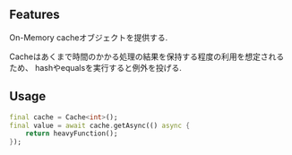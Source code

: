 ## Features

On-Memory cacheオブジェクトを提供する.

Cacheはあくまで時間のかかる処理の結果を保持する程度の利用を想定されるため、
hashやequalsを実行すると例外を投げる.

## Usage

```dart
final cache = Cache<int>();
final value = await cache.getAsync(() async {
    return heavyFunction();
});
```
